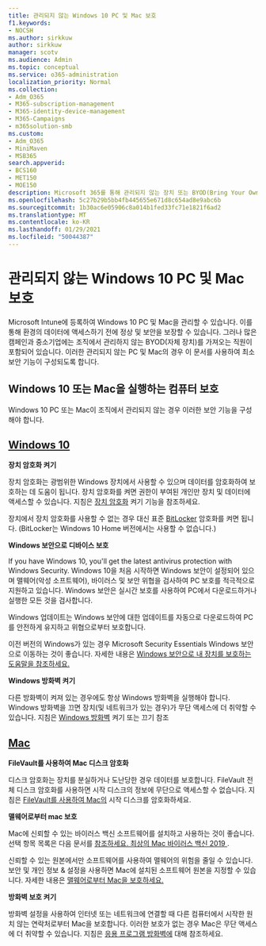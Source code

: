 ```yaml
---
title: 관리되지 않는 Windows 10 PC 및 Mac 보호
f1.keywords:
- NOCSH
ms.author: sirkkuw
author: sirkkuw
manager: scotv
ms.audience: Admin
ms.topic: conceptual
ms.service: o365-administration
localization_priority: Normal
ms.collection:
- Adm_O365
- M365-subscription-management
- M365-identity-device-management
- M365-Campaigns
- m365solution-smb
ms.custom:
- Adm_O365
- MiniMaven
- MSB365
search.appverid:
- BCS160
- MET150
- MOE150
description: Microsoft 365를 통해 관리되지 않는 장치 또는 BYOD(Bring Your Own Devices)를 보호합니다.
ms.openlocfilehash: 5c27b29b5bb4fb445655e671d8c654ad8e9abc6b
ms.sourcegitcommit: 1b30ac6e05906c8a014b1fed33fc71e1821f6ad2
ms.translationtype: MT
ms.contentlocale: ko-KR
ms.lasthandoff: 01/29/2021
ms.locfileid: "50044387"
---
```

# <a name="protect-unmanaged-windows-10-pcs-and-macs"></a>관리되지 않는 Windows 10 PC 및 Mac 보호

Microsoft Intune에 등록하여 Windows 10 PC 및 Mac을 관리할 수 있습니다. 이를 통해 환경의 데이터에 액세스하기 전에 정상 및 보안을 보장할 수 있습니다. 그러나 많은 캠페인과 중소기업에는 조직에서 관리하지 않는 BYOD(자체 장치)를 가져오는 직원이 포함되어 있습니다. 이러한 관리되지 않는 PC 및 Mac의 경우 이 문서를 사용하여 최소 보안 기능이 구성되도록 합니다.

<!--A Windows 10 PC is considered managed after you have completed the following two steps:

1. You (or the admin) set up device and data protection policies in the [setup  wizard](../business/set-up.md).

2. You have [connected your computer to Azure Active Directory](../business/set-up-windows-devices.md) and use your Microsoft 365 username and password to sign in.
3. --> 

## <a name="protect-a-computer-running-windows-10-or-a-mac"></a>Windows 10 또는 Mac을 실행하는 컴퓨터 보호

<!--If you have a PC that is running Windows 10 that is not connected to Microsoft 365, or a Mac, the Microsoft 365 protections do not apply to it, but here are some things you can do to keep your data secure on these devices as well:
-->
Windows 10 PC 또는 Mac이 조직에서 관리되지 않는 경우 이러한 보안 기능을 구성해야 합니다.

## <a name="windows-10"></a>[Windows 10](#tab/Windows10)

**장치 암호화 켜기**<p>

장치 암호화는 광범위한 Windows 장치에서 사용할 수 있으며 데이터를 암호화하여 보호하는 데 도움이 됩니다. 장치 암호화를 켜면 권한이 부여된 개인만 장치 및 데이터에 액세스할 수 있습니다. 지침은 [장치 암호화](https://support.microsoft.com/help/4028713/windows-10-turn-on-device-encryption) 켜기 기능을 참조하세요.

 장치에서 장치 암호화를 사용할 수 없는 경우 대신 표준 [BitLocker](https://support.microsoft.com/help/4028713/windows-10-turn-on-device-encryption) 암호화를 켜면 됩니다. (BitLocker는 Windows 10 Home 버전에서는 사용할 수 없습니다.) 

**Windows 보안으로 디바이스 보호**<p>
If you have Windows 10, you'll get the latest antivirus protection with Windows Security. Windows 10을 처음 시작하면 Windows 보안이 설정되어 있으며 맬웨어(악성 소프트웨어), 바이러스 및 보안 위협을 검사하여 PC 보호를 적극적으로 지원하고 있습니다. Windows 보안은 실시간 보호를 사용하여 PC에서 다운로드하거나 실행한 모든 것을 검사합니다.

Windows 업데이트는 Windows 보안에 대한 업데이트를 자동으로 다운로드하여 PC를 안전하게 유지하고 위협으로부터 보호합니다.

이전 버전의 Windows가 있는 경우 Microsoft Security Essentials Windows 보안으로 이동하는 것이 좋습니다. 자세한 내용은 [Windows 보안으로 내 장치를 보호하는 도움말을 참조하세요.](https://support.microsoft.com/help/17464/windows-10-help-protect-my-device-with-windows-security)

**Windows 방화벽 켜기**<p>
다른 방화벽이 켜져 있는 경우에도 항상 Windows 방화벽을 실행해야 합니다. Windows 방화벽을 끄면 장치(및 네트워크가 있는 경우)가 무단 액세스에 더 취약할 수 있습니다. 지침은 [Windows 방화벽](https://support.microsoft.com/help/4028544/windows-10-turn-windows-defender-firewall-on-or-off) 켜기 또는 끄기 참조

## <a name="mac"></a>[Mac](#tab/Mac)

**FileVault를 사용하여 Mac 디스크 암호화**<p>
디스크 암호화는 장치를 분실하거나 도난당한 경우 데이터를 보호합니다. FileVault 전체 디스크 암호화를 사용하면 시작 디스크의 정보에 무단으로 액세스할 수 없습니다. 지침은 [FileVault를 사용하여 Mac의](https://support.apple.com/HT204837) 시작 디스크를 암호화하세요.

**맬웨어로부터 mac 보호**<p>
Mac에 신뢰할 수 있는 바이러스 백신 소프트웨어를 설치하고 사용하는 것이 좋습니다. 선택 항목 목록은 다음 문서를 [참조하세요. 최상의 Mac 바이러스 백신 2019 ](https://www.macworld.co.uk/feature/mac-software/mac-antivirus-3672182/).

신뢰할 수 있는 원본에서만 소프트웨어를 사용하여 맬웨어의 위험을 줄일 수 있습니다. 보안 및 개인 정보 & 설정을 사용하면 Mac에 설치된 소프트웨어 원본을 지정할 수 있습니다. 자세한 내용은 [맬웨어로부터 Mac을 보호하세요.](https://support.apple.com/kb/PH25087)

**방화벽 보호 켜기**<p>
방화벽 설정을 사용하여 인터넷 또는 네트워크에 연결할 때 다른 컴퓨터에서 시작한 원치 않는 연락처로부터 Mac을 보호합니다. 이러한 보호가 없는 경우 Mac은 무단 액세스에 더 취약할 수 있습니다. 지침은 [응용 프로그램 방화벽에](https://support.apple.com/HT201642) 대해 참조하세요.
